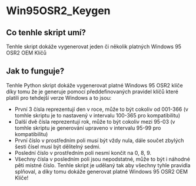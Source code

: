 # Win95OSR2_Keygen
## Co tenhle skript umí?
Tenhle skript dokáže vygenerovat jeden či několik platných Windows 95 OSR2 OEM Klíčů  
## Jak to funguje?  
Tenhle Python skript dokáže vygenerovat platné Windows 95 OSR2 klíče díky tomu že je generuje pomocí předdefinovaných pravidel klíčů které platili pro tehdejší verze Windows a to jsou:  
- První 3 čísla reprezentují den v roce, může to být cokoliv od 001-366 (v tomhle skriptu je to nastavený v intervalu 100-365 pro kompatibilitu)
- Další dvě čísla reprezentují rok, může to být cokoliv mezi 95-03 (v tomhle skriptu je generování upraveno v intervalu 95-99 pro kompatibilitu)
- První číslo v prostředním poli musí být vždy nula, dále součet zbylých šesti čísel musí být dělitelný sedmi.
- Poslední číslo v prostředním poli nesmí končit na 0, 8, 9.
- Všechny čísla v posledním poli jsou nepodstatné, může to být i náhodné pěti místné číslo.
Tenhle skript je udělaný tak aby všechny tyhle pravidla splňoval, a díky tomu dokáže generovat platné Windows 95 OSR2 OEM Klíče!  
